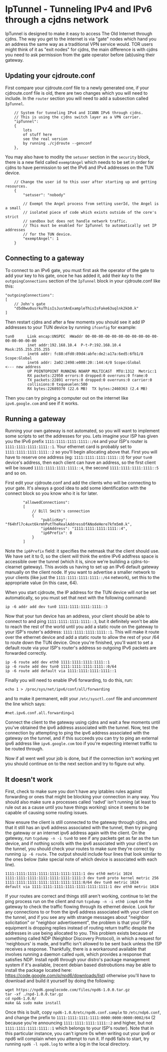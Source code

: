 # IpTunnel - Tunneling IPv4 and IPv6 through a cjdns network

IpTunnel is designed to make it easy to access The Old Internet through cjdns.
The way you get to the internet is via "gate" nodes which hand you an address
the same way as a traditional VPN service would. TOR users might think of it as
"exit nodes" for cjdns, the main difference is with cjdns you need to ask permission
from the gate operator before (ab)using their gateway.


## Updating your cjdroute.conf

First compare your cjdroute.conf file to a newly generated one, if your cjdroute.conf
file is old, there are two changes which you will need to include. In the `router` section
you will need to add a subsection called `IpTunnel`.

        // System for tunneling IPv4 and ICANN IPv6 through cjdns.
        // This is using the cjdns switch layer as a VPN carrier.
        "ipTunnel":
        {
            lots
            of stuff here
            see the real version
            by running ./cjdroute --genconf
        },

You may also have to modity the `setuser` section in the `security` block, there is
a new field called `exemptAngel` which needs to be set in order for cjdns to have
permission to set the IPv6 and IPv4 addresses on the TUN device.

        // Change the user id to this user after starting up and getting resources.
        {
            "setuser": "nobody"

            // Exempt the Angel process from setting userId, the Angel is a small
            // isolated piece of code which exists outside of the core's strict
            // sandbox but does not handle network traffic.
            // This must be enabled for IpTunnel to automatically set IP addresses
            // for the TUN device.
            "exemptAngel": 1
        }


## Connecting to a gateway

To connect to an IPv6 gate, you must first ask the operator of the gate to add your
key to his gate, once he has added it, add their *key* to the `outgoingConnections`
section of the `IpTunnel` block in your cjdroute.conf like this:

    "outgoingConnections":
    [
        // John's gate
        "d5d0wu0usrkuThisIsJustAnExampleThisIsFake63uqlnk2kb0.k"
    ]

Then restart cjdns and after a few moments you should see it add IP addresses to your TUN device by running
`ifconfig` for example:

    tun0      Link encap:UNSPEC  HWaddr 00-00-00-00-00-00-00-00-00-00-00-00-00-00-00-00
              inet addr:192.168.10.4  P-t-P:192.168.10.4  Mask:255.255.255.255
              inet6 addr: fc88:dfd0:89d4:abfe:de2:a17a:6ed5:6fb1/8 Scope:Global
              inet6 addr: 2a02:2498:e000:20::144:4/0 Scope:Global                 <--- new address
              UP POINTOPOINT RUNNING NOARP MULTICAST  MTU:1312  Metric:1
              RX packets:22950 errors:0 dropped:0 overruns:0 frame:0
              TX packets:22891 errors:0 dropped:0 overruns:0 carrier:0
              collisions:0 txqueuelen:500
              RX bytes:22689370 (22.6 MB)  TX bytes:2460363 (2.4 MB)

Then you can try pinging a computer out on the internet like `ipv6.google.com` and see if
it works.



## Running a gateway

Running your own gateway is not automated, so you will want to implement some scripts to
set the addresses for you. Lets imagine your ISP has given you the IPv6 prefix
`1111:1111:1111:1111::/64` and your ISP's router is `1111:1111:1111:1111::1`. Your ethernet
card is probably set to `1111:1111:1111:1111::2` so you'll begin allocating above that.
First you will have to reserve one address (eg: `1111:1111:1111:1111::3`) for your `tun0`
device's address, then each client can have an address, so the first client will be issued
`1111:1111:1111:1111::4`, the second `1111:1111:1111:1111::5` and so on.

First edit your cjdroute.conf and add the clients who will be connecting to your gate.
It's always a good idea to add some identification with the connect block so you know who
it is for later.

            "allowedConnections":
            [
                // Bill Smith's connection
                {
                    "publicKey": "f64hfl7c4uxt6krmhPutTheRealAddressOfANodeHere7kfm5m0.k",
                    "ip6Address": "1111:1111:1111:1111::4",
                    "ip6Prefix": 0
                }
            ]

Note the `ip6Prefix` field: it specifies the netmask that the client should use.
We have set it to 0, so the client will think the entire IPv6 addfress space is
accessible over the tunnel (which it is, since we're building a
cjdns-to-clearnet gateway). This avoids us having to set up an IPv6 default
gateway manually on the client node. If you want to advertise a smaller network
to your clients (like just the `1111:1111:1111:1111::/64` network), set this to
the appropriate value (in this case, 64).

When you start cjdroute, the IP address for the TUN device will *not* be set automatically,
so you must set that next with the following command:

    ip -6 addr add dev tun0 1111:1111:1111:1111::3

Now that your tun device has an address, your client should be able to connect to and
ping `1111:1111:1111:1111::3`, but it definitely won't be able to reach the rest of the
world until you add a static route on the gateway to your ISP's router's address: `1111:1111:1111:1111::1`.
This will make it route over the ethernet device and add a static route to allow the rest of
your /64 to route down the TUN device. Once you're finished, you'll want to set a default
route via your ISP's router's address so outgoing IPv6 packets are forwarded correctly.

    ip -6 route add dev eth0 1111:1111:1111:1111::1
    ip -6 route add dev tun0 1111:1111:1111:1111::0/64
    ip -6 route add default via 1111:1111:1111:1111::1

Finally you will need to enable IPv6 forwarding, to do this, run:

    echo 1 > /proc/sys/net/ipv6/conf/all/forwarding

and to make it permanent, edit your `/etc/sysctl.conf` file and *uncomment* the line which says:

    #net.ipv6.conf.all.forwarding=1



Connect the client to the gateway using cjdns and wait a few moments until you've obtained the ipv6
address associated with the tunnel. Now, test the connection by attempting to ping the ipv6 address
associated with the gateway on the tunnel, and if this succeeds you can try to ping an external ipv6
address like `ipv6.google.com` too if you're expecting internet traffic to be routed through.

Now if all went well your job is done, but if the connection isn't working yet you should continue on to
the next section and try to figure out why.


## It doesn't work

First, check to make sure you don't have any iptables rules against forwarding or ones that might be
blocking your connection in any way. You should also make sure a processes called 'radvd' isn't running
(at least to rule out as a cause until you have things working) since it seems to be capable of causing
some routing issues.

Now ensure the client is still connected to the gateway through cjdns, and that it still has an ipv6
address associated with the tunnel, then try pinging the gateway or an internet ipv6 address again with
the client. On the gateway, run `tcpdump -n -i tun0` to see if any packets get as far as the tun device, and
if nothing scrolls with the ipv6 associated with your client's on the tunnel, you should check your routes
to make sure they're correct by running `ip -6 route`. The output should include four lines that look similar
to the ones below (take special note of which device is associated with each line).

    1111:1111:1111:1111:1111:1111:1111:1 dev eth0 metric 1024
    1111:1111:1111:1111:1111:1111:1111:3 dev tun0 proto kernel metric 256
    1111:1111:1111:1111:1111:1111:1111:0/64 dev tun0 metric 1024
    default via 1111:1111:1111:1111:1111:1111:1111:1 dev eth0 metric 1024

If your routes are correct and things still aren't working, continue to let the ping process run on the client
and run `tcpdump -n -i eth0 icmp6` on the gateway to check the traffic flowing through its ethernet device.
Look for any connections to or from the ipv6 address associated with your client on the tunnel, and if you see
any with strange messages about "neighbor solicitation" or "neighbor advertisement", the problem is that your
ISP's equipment is dropping replies instead of routing return traffic despite the addresses in use being
allocated to you. This problem exists because of something called NDP (Neighbor Discovery Protocol), in which a
request for 'neighbours' is made, and traffic isn't allowed to be sent back unless the ISP receives a response.
Thankfully, there is a workaround available that involves running a daemon called `npd6`, which provides a
response that satisfies NDP. Install npd6 through your distro's package management system if it's available,
(recent debian based distrobutions may be able to install the package located here:
https://code.google.com/p/npd6/downloads/list) otherwise you'll have to download and build it yourself by doing
the following:

    wget https://npd6.googlecode.com/files/npd6-1.0.0.tar.gz
    tar -xf ./npd-1.0.0.tar.gz
    cd npd6-1.0.0/
    make && sudo make install

Once this is built, copy `npd6-1.0.0/etc/npd6.conf.sample` to `/etc/ndp6.conf`, and change the prefix to
`1111:1111:1111:1111:0000:0000:0000:0002/64` (2 because you're announcing `1111:1111:1111:1111::2` and higher,
but not `1111:1111:1111:1111::1` which belongs to your ISP's router). Note that in this particular instance,
you can't ignore 0s when writing out your ipv6 or npd6 will complain when you attempt to run it. If npd6 fails
to start, try running `npd6 -l npd6.log` to write a log in the local directory.
